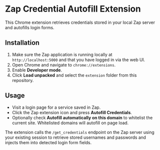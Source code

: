 # Zap Credential Autofill Extension

This Chrome extension retrieves credentials stored in your local Zap server and autofills login forms.

## Installation

1. Make sure the Zap application is running locally at `http://localhost:5000` and that you have logged in via the web UI.
2. Open Chrome and navigate to `chrome://extensions`.
3. Enable **Developer mode**.
4. Click **Load unpacked** and select the `extension` folder from this repository.

## Usage

- Visit a login page for a service saved in Zap.
- Click the Zap extension icon and press **Autofill Credentials**.
- Optionally check **Autofill automatically on this domain** to whitelist the current site. Whitelisted domains will autofill on page load.

The extension calls the `/get_credentials` endpoint on the Zap server using your existing session to retrieve stored usernames and passwords and injects them into detected login form fields.
